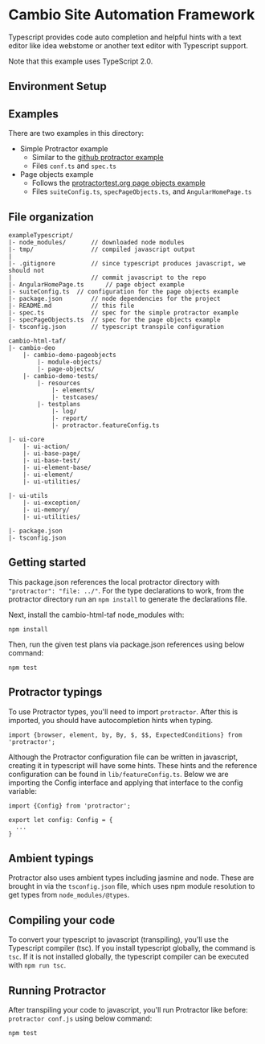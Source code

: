 # Cambio Site Automation Framework 

Typescript provides code auto completion and helpful hints with a text editor like idea webstome or another text editor with Typescript support.

Note that this example uses TypeScript 2.0.

## Environment Setup

## Examples

There are two examples in this directory:

* Simple Protractor example
  * Similar to the [github protractor example](https://github.com/angular/protractor/tree/master/example)
  * Files `conf.ts` and `spec.ts`
* Page objects example
  * Follows the [protractortest.org page objects example](http://www.protractortest.org/#/page-objects)
  * Files `suiteConfig.ts`, `specPageObjects.ts`, and `AngularHomePage.ts`

## File organization

```
exampleTypescript/
|- node_modules/       // downloaded node modules
|- tmp/                // compiled javascript output
|
|- .gitignore          // since typescript produces javascript, we should not
|                      // commit javascript to the repo
|- AngularHomePage.ts      // page object example
|- suiteConfig.ts  // configuration for the page objects example
|- package.json        // node dependencies for the project
|- README.md           // this file
|- spec.ts             // spec for the simple protractor example
|- specPageObjects.ts  // spec for the page objects example
|- tsconfig.json       // typescript transpile configuration
```

```
cambio-html-taf/
|- cambio-deo
	|- cambio-demo-pageobjects
		|- module-objects/
		|- page-objects/
	|- cambio-demo-tests/
		|- resources
			|- elements/
			|- testcases/
		|- testplans
			|- log/
			|- report/
			|- protractor.featureConfig.ts
			
|- ui-core
	|- ui-action/
	|- ui-base-page/
	|- ui-base-test/
	|- ui-element-base/
	|- ui-element/
	|- ui-utilities/
	
|- ui-utils
	|- ui-exception/
	|- ui-memory/
	|- ui-utilities/
	
|- package.json
|- tsconfig.json
```

## Getting started

This package.json references the local protractor directory with `"protractor": "file: ../"`. For the type declarations to work, from the protractor directory run an `npm install` to generate the declarations file.

Next, install the cambio-html-taf node_modules with:

```
npm install
```

Then, run the given test plans via package.json references using below command:

```
npm test
```


## Protractor typings

To use Protractor types, you'll need to import `protractor`. After this is imported, you should have autocompletion hints when typing.

```
import {browser, element, by, By, $, $$, ExpectedConditions} from 'protractor';
```

Although the Protractor configuration file can be written in javascript, creating it in typescript will have some hints. These hints and the reference configuration can be found in `lib/featureConfig.ts`. Below we are importing the Config interface and applying that interface to the config variable:

```
import {Config} from 'protractor';

export let config: Config = {
  ...
}
```

## Ambient typings

Protractor also uses ambient types including jasmine and node. These are brought in via the `tsconfig.json` file, which uses npm module resolution to get types from `node_modules/@types`.


## Compiling your code

To convert your typescript to javascript (transpiling), you'll use the Typescript compiler (tsc). If you install typescript globally, the command is `tsc`. If it is not installed globally, the typescript compiler can be executed with `npm run tsc`.


## Running Protractor

After transpiling your code to javascript, you'll run Protractor like before: `protractor conf.js` using below command:

```
npm test
```

